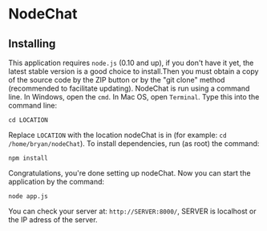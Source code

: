 NodeChat
=============

Installing
-------

This application requires <code>node.js</code> (0.10 and up), if you don't have it yet, the latest stable version is a good choice to install.Then you must obtain a copy of the source code by the ZIP button or by the "git clone" method (recommended to facilitate updating).
NodeChat is run using a command line. In Windows, open the <code>cmd</code>. In Mac OS, open <code>Terminal</code>. Type this into the command line:

<code>cd LOCATION</code>

Replace <code>LOCATION</code> with the location nodeChat is in (for example: <code>cd /home/bryan/nodeChat</code>). To install dependencies, run (as root) the command:

<code>npm install</code>

Congratulations, you're done setting up nodeChat. Now you can start the application by the command:

<code>node app.js</code>

You can check your server at: <code>http://SERVER:8000/</code>, SERVER is localhost or the IP adress of the server. 
